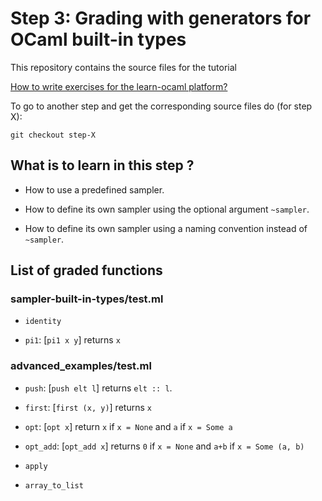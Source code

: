 # Step 3: Grading with generators for OCaml built-in types

This repository contains the source files for the tutorial

[How to write exercises for the learn-ocaml platform?](https://github.com/ocaml-sf/learn-ocaml/blob/master/docs/howto-write-exercises.md)

To go to another step and get the corresponding source files do (for step X):
```
git checkout step-X
```

## What is to learn in this step ?

* How to use a predefined sampler.

* How to define its own sampler using the optional argument `~sampler`.

* How to define its own sampler using a naming convention instead of `~sampler`.

## List of graded functions

### sampler-built-in-types/test.ml

* `identity`

* `pi1`: [`pi1 x y`] returns `x`

### advanced_examples/test.ml

* `push`: [`push elt l`] returns `elt :: l`.

* `first`: [`first (x, y)`] returns `x`

* `opt`: [`opt x`] return `x` if `x = None` and `a` if `x = Some a`

* `opt_add`: [`opt_add x`] returns `0` if `x = None` and `a+b` if `x = Some (a, b)`

* `apply`

* `array_to_list`

